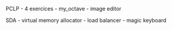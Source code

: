 PCLP - 4 exercices
     - my_octave
     - image editor

SDA - virtual memory allocator
    - load balancer
    - magic keyboard
